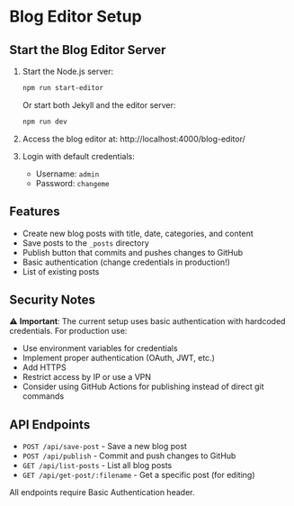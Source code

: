 # Blog Editor Setup

## Start the Blog Editor Server

1. Start the Node.js server:
   ```bash
   npm run start-editor
   ```
   Or start both Jekyll and the editor server:
   ```bash
   npm run dev
   ```

2. Access the blog editor at: http://localhost:4000/blog-editor/

3. Login with default credentials:
   - Username: `admin`
   - Password: `changeme`

## Features

- Create new blog posts with title, date, categories, and content
- Save posts to the `_posts` directory
- Publish button that commits and pushes changes to GitHub
- Basic authentication (change credentials in production!)
- List of existing posts

## Security Notes

⚠️ **Important**: The current setup uses basic authentication with hardcoded credentials. For production use:
- Use environment variables for credentials
- Implement proper authentication (OAuth, JWT, etc.)
- Add HTTPS
- Restrict access by IP or use a VPN
- Consider using GitHub Actions for publishing instead of direct git commands

## API Endpoints

- `POST /api/save-post` - Save a new blog post
- `POST /api/publish` - Commit and push changes to GitHub
- `GET /api/list-posts` - List all blog posts
- `GET /api/get-post/:filename` - Get a specific post (for editing)

All endpoints require Basic Authentication header.